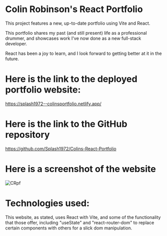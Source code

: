 # Colin Robinson's React Portfolio

This project features a new, up-to-date portfolio using Vite and React.

This portfolio shares my past (and still present) life as a professional drummer, and showcases work I've now done as a new full-stack developer.

React has been a joy to learn, and I look forward to getting better at it in the future.

# Here is the link to the deployed portfolio website:

https://splash1972--colinsportfolio.netlify.app/

# Here is the link to the GitHub repository

https://github.com/Splash1972/Colins-React-Portfolio

# Here is a screenshot of the website

![CRpf](https://github.com/user-attachments/assets/8fc8a58b-97c9-40f4-bc84-43e8d419f1e4)


# Technologies used:

This website, as stated, uses React with Vite, and some of the functionality that those offer, including "useState" and "react-router-dom" to replace certain components with others for a slick dom manipulation.
